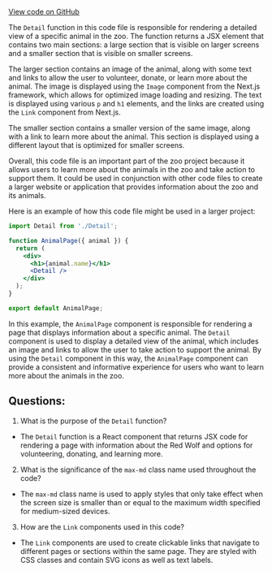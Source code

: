 [View code on GitHub](zoo-labs/zoo/blob/master/foundation/src/components/animal/Detail.tsx)

The `Detail` function in this code file is responsible for rendering a detailed view of a specific animal in the zoo. The function returns a JSX element that contains two main sections: a large section that is visible on larger screens and a smaller section that is visible on smaller screens. 

The larger section contains an image of the animal, along with some text and links to allow the user to volunteer, donate, or learn more about the animal. The image is displayed using the `Image` component from the Next.js framework, which allows for optimized image loading and resizing. The text is displayed using various `p` and `h1` elements, and the links are created using the `Link` component from Next.js.

The smaller section contains a smaller version of the same image, along with a link to learn more about the animal. This section is displayed using a different layout that is optimized for smaller screens.

Overall, this code file is an important part of the zoo project because it allows users to learn more about the animals in the zoo and take action to support them. It could be used in conjunction with other code files to create a larger website or application that provides information about the zoo and its animals. 

Here is an example of how this code file might be used in a larger project:

```jsx
import Detail from './Detail';

function AnimalPage({ animal }) {
  return (
    <div>
      <h1>{animal.name}</h1>
      <Detail />
    </div>
  );
}

export default AnimalPage;
```

In this example, the `AnimalPage` component is responsible for rendering a page that displays information about a specific animal. The `Detail` component is used to display a detailed view of the animal, which includes an image and links to allow the user to take action to support the animal. By using the `Detail` component in this way, the `AnimalPage` component can provide a consistent and informative experience for users who want to learn more about the animals in the zoo.
## Questions: 
 1. What is the purpose of the `Detail` function?
- The `Detail` function is a React component that returns JSX code for rendering a page with information about the Red Wolf and options for volunteering, donating, and learning more.

2. What is the significance of the `max-md` class name used throughout the code?
- The `max-md` class name is used to apply styles that only take effect when the screen size is smaller than or equal to the maximum width specified for medium-sized devices.

3. How are the `Link` components used in this code?
- The `Link` components are used to create clickable links that navigate to different pages or sections within the same page. They are styled with CSS classes and contain SVG icons as well as text labels.